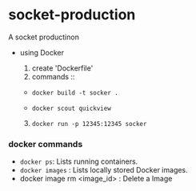 # socket-production
A socket productinon

-   using Docker

    1. create 'Dockerfile'
    2. commands ::
    -   `docker build -t socker .`

    -  `docker scout quickview`
    3.  `docker run -p 12345:12345 socker`


### docker commands
-   `docker ps`: Lists running containers.
-   `docker images` : Lists locally stored Docker images.
-   docker image rm <image_id>  : Delete a Image